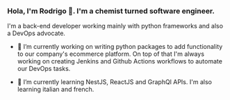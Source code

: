 ### Hola, I'm Rodrigo 👋. I'm a chemist turned software engineer. 

I'm a back-end developer working mainly with python frameworks and also a DevOps advocate.

- 🔭 I’m currently working on writing python packages to add functionality to our company's ecommerce platform. On top of that I'm always working on creating Jenkins and Github Actions workflows to automate our DevOps tasks.

- 🌱 I’m currently learning NestJS, ReactJS and GraphQl APIs. I'm also learning italian and french.


<!--
**rodrigoegimenez/rodrigoegimenez** is a ✨ _special_ ✨ repository because its `README.md` (this file) appears on your GitHub profile.

Here are some ideas to get you started:

- 🔭 I’m currently working on ...
- 🌱 I’m currently learning ...
- 👯 I’m looking to collaborate on ...
- 🤔 I’m looking for help with ...
- 💬 Ask me about ...
- 📫 How to reach me: ...
- 😄 Pronouns: ...
- ⚡ Fun fact: ...
-->
